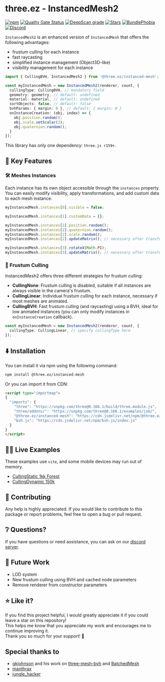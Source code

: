 # three.ez - InstancedMesh2

[![npm](https://img.shields.io/npm/v/@three.ez/instanced-mesh)](https://www.npmjs.com/package/@three.ez/instanced-mesh)
[![Quality Gate Status](https://sonarcloud.io/api/project_badges/measure?project=three-ez_instanced-mesh&metric=alert_status)](https://sonarcloud.io/summary/new_code?id=three-ez_instanced-mesh)
[![DeepScan grade](https://deepscan.io/api/teams/21196/projects/27592/branches/883543/badge/grade.svg)](https://deepscan.io/dashboard#view=project&tid=21196&pid=27592&bid=883543)
[![Stars](https://badgen.net/github/stars/three-ez/instanced-mesh)](https://github.com/three-ez/instanced-mesh)
[![BundlePhobia](https://badgen.net/bundlephobia/min/@three.ez/instanced-mesh)](https://bundlephobia.com/package/@three.ez/instanced-mesh)
[![Discord](https://img.shields.io/discord/1150091562227859457)](https://discord.gg/MVTwrdX3JM)

`InstancedMesh2` is an enhanced version of `InstancedMesh` that offers the following advantages:

- frustum culling for each instance
- fast raycasting
- simplified instance management (Object3D-like)
- visibility management for each instance

```typescript
import { CullingBVH, InstancedMesh2 } from '@three.ez/instanced-mesh';

const myInstancedMesh = new InstancedMesh2(renderer, count, {
  cullingType: CullingBVH, // mandatory field
  geometry: geometry, // default: undefined
  material: material, // default: undefined
  sortObjects: false, // default: false
  bvhParams: { margin: 0 }, // default: { margin: 0 }
  onInstanceCreation: (obj, index) => {
    obj.position.random();
    obj.scale.setScalar(2);
    obj.quaternion.random();
  }
});
```

This library has only one dependency: `three.js r159+`.

## 🔑 Key Features 

### 🛠️ Meshes Instances
Each instance has its own object accessible through the `instances` property. <br />
You can easily modify visibility, apply transformations, and add custom data to each mesh instance.

```typescript
myInstancedMesh.instances[0].visible = false;

myInstancedMesh.instances[1].customData = {};

myInstancedMesh.instances[2].position.random();
myInstancedMesh.instances[2].quaternion.random();
myInstancedMesh.instances[2].scale.random();
myInstancedMesh.instances[2].updateMatrix(); // necessary after transformations

myInstancedMesh.instances[3].rotateX(Math.PI);
myInstancedMesh.instances[3].updateMatrix(); // necessary after transformations
```     

### 🎥 Frustum Culling
InstancedMesh2 offers three different strategies for frustum culling:
- **CullingNone**: Frustum culling is disabled, suitable if all instances are always visible in the camera's frustum.
- **CullingLinear**: Individual frustum culling for each instance, necessary if most meshes are animated.
- **CullingBVH**: Fast frustum culling (and raycasting) using a BVH, ideal for low animated instances (you can only modify instances in `onInstanceCreation` callback).

```typescript
const myInstancedMesh = new InstancedMesh2(renderer, count, {
  cullingType: CullingLinear, // specify cullingType here 
});
``` 

## ⬇️ Installation

You can install it via npm using the following command:

```bash
npm install @three.ez/instanced-mesh
```

Or you can import it from CDN:

```html
<script type="importmap">
{
  "imports": {
    "three": "https://unpkg.com/three@0.166.1/build/three.module.js",
    "three/addons/": "https://unpkg.com/three@0.166.1/examples/jsm/",
    "@three.ez/instanced-mesh": "https://cdn.jsdelivr.net/npm/@three.ez/instanced-mesh/index.js",
    "bvh.js": "https://cdn.jsdelivr.net/npm/bvh.js/index.js"
  }
}
</script>
```

## 🧑‍💻 Live Examples

These examples use `vite`, and some mobile devices may run out of memory.

- [CullingStatic 1kk Forest](https://stackblitz.com/edit/three-ez-instancedmesh2-cullingstatic-1kk-forest?file=src%2Fmain.ts)
- [CullingDynamic 150k](https://stackblitz.com/edit/three-ez-instancedmesh2-cullingdynamic-150k?file=src%2Fmain.ts)
<!-- - [CullingStatic Custom Attribute](https://stackblitz.com/edit/three-ez-instancedmesh2-cullingstatic-custom-attribute?file=src%2Fmain.ts) -->

## 🤝 Contributing

Any help is highly appreciated. If you would like to contribute to this package or report problems, feel free to open a bug or pull request.

## ❔ Questions?

If you have questions or need assistance, you can ask on our [discord server](https://discord.gg/MVTwrdX3JM).

## 👀 Future Work

- LOD system
- New frustum culling using BVH and cached node parameters
- Remove renderer from constructor parameters

## ⭐ Like it?

If you find this project helpful, I would greatly appreciate it if you could leave a star on this repository! <br />
This helps me know that you appreciate my work and encourages me to continue improving it. <br />
Thank you so much for your support! 🌟

## Special thanks to

- [gkjohnson](https://github.com/gkjohnson) and his work on [three-mesh-bvh](https://github.com/gkjohnson/three-mesh-bvh) and [BatchedMesh](https://threejs.org/docs/#api/en/objects/BatchedMesh)
- [manthrax](https://github.com/manthrax)
- [jungle_hacker](https://github.com/lambocorp)

